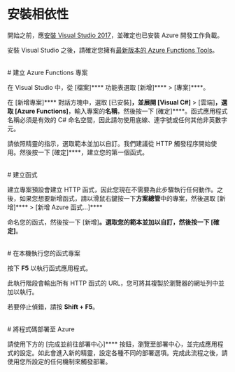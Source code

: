 # 安裝相依性

開始之前，應[安裝 Visual Studio 2017](https://go.microsoft.com/fwlink/?linkid=2016389)，並確定也已安裝 Azure 開發工作負載。

安裝 Visual Studio 之後，請確定您擁有[最新版本的 Azure Functions Tools](https://go.microsoft.com/fwlink/?linkid=2016394)。

<br/>
# 建立 Azure Functions 專案

在 Visual Studio 中，從 \[檔案]**** 功能表選取 \[新增]**** > \[專案]****。

在 \[新增專案]**** 對話方塊中，選取 \[已安裝]****，並展開 \[Visual C#]**** > \[雲端]****，選取 \[Azure Functions]****，輸入專案的**名稱**，然後按一下 \[確定]****。函式應用程式名稱必須是有效的 C# 命名空間，因此請勿使用底線、連字號或任何其他非英數字元。

請依照精靈的指示，選取範本並加以自訂。我們建議從 HTTP 觸發程序開始使用。然後按一下 \[確定]****，建立您的第一個函式。

<br/>
# 建立函式

建立專案預設會建立 HTTP 函式，因此您現在不需要為此步驟執行任何動作。之後，如果您想要新增函式，請以滑鼠右鍵按一下**方案總管**中的專案，然後選取 \[新增]**** > \[新增 Azure 函式...]****

命名您的函式，然後按一下 \[新增]****。選取您的範本並加以自訂，然後按一下 \[確定]****。

<br/>
# 在本機執行您的函式專案

按下 **F5** 以執行函式應用程式。

此執行階段會輸出所有 HTTP 函式的 URL，您可將其複製於瀏覽器的網址列中並加以執行。

若要停止偵錯，請按 **Shift + F5**。

<br/>
# 將程式碼部署至 Azure

請使用下方的 \[完成並前往部署中心]**** 按鈕，瀏覽至部署中心，並完成應用程式的設定。如此會進入新的精靈，設定各種不同的部署選項。完成此流程之後，請使用您所設定的任何機制來觸發部署。
